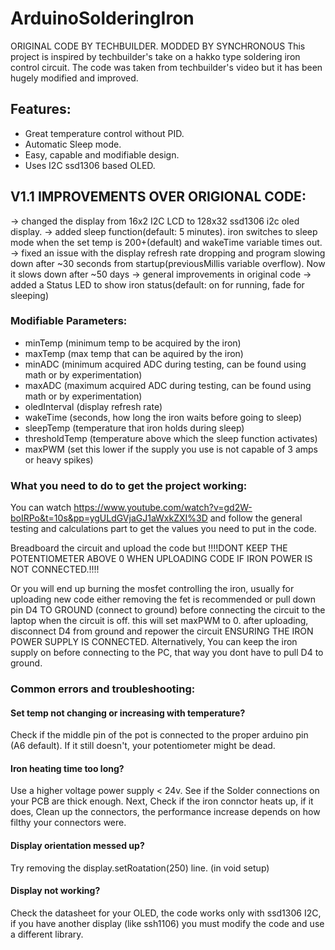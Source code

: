 # ArduinoSolderingIron
ORIGINAL CODE BY TECHBUILDER. MODDED BY SYNCHRONOUS 
This project is inspired by techbuilder's take on a hakko type soldering iron control circuit.
The code was taken from techbuilder's video but it has been hugely modified and improved. 

## Features: 
 - Great temperature control without PID.
 - Automatic Sleep mode.
 - Easy, capable and modifiable design.
 - Uses I2C ssd1306 based OLED.

## V1.1 IMPROVEMENTS OVER ORIGIONAL CODE:
-> changed the display from 16x2 I2C LCD to 128x32 ssd1306 i2c oled 
   display.
-> added sleep function(default: 5 minutes). iron switches to sleep mode 
   when the set temp is 200+(default) and wakeTime variable times out.
-> fixed an issue with the display refresh rate dropping and program 
   slowing down after ~30 seconds from startup(previousMillis variable
   overflow). Now it slows down after ~50 days
-> general improvements in original code
-> added a Status LED to show iron status(default: on for running, fade for sleeping)

### Modifiable Parameters: 
 - minTemp (minimum temp to be acquired by the iron)
 - maxTemp (max temp that can be aquired by the iron)
 - minADC  (minimum acquired ADC during testing, can be found using math or by experimentation)
 - maxADC  (maximum acquired ADC during testing, can be found using math or by experimentation)
 - oledInterval (display refresh rate)
 - wakeTime (seconds, how long the iron waits before going to sleep)
 - sleepTemp (temperature that iron holds during sleep)
 - thresholdTemp (temperature above which the sleep function activates)
 - maxPWM (set this lower if the supply you use is not capable of 3 amps or heavy spikes)

### What you need to do to get the project working: 
You can watch https://www.youtube.com/watch?v=gd2W-boIRPo&t=10s&pp=ygULdGVjaGJ1aWxkZXI%3D and follow
the general testing and calculations part to get the values you need to put in the code. 

Breadboard the circuit and upload the code but
!!!!DONT KEEP THE POTENTIOMETER ABOVE 0 WHEN UPLOADING CODE IF IRON POWER IS NOT CONNECTED.!!!!

Or you will end up burning the mosfet controlling the iron, usually for uploading new code either removing the
fet is recommended or pull down pin D4 TO GROUND (connect to ground) before connecting the circuit to the laptop
when the circuit is off. this will set maxPWM to 0. after uploading, disconnect D4 from ground and repower the circuit ENSURING THE IRON POWER SUPPLY IS CONNECTED. 
Alternatively, You can keep the iron supply on before connecting to the PC, that way you dont have to pull D4 to ground. 

### Common errors and troubleshooting: 
#### Set temp not changing or increasing with temperature?
Check if the middle pin of the pot is connected to the proper arduino pin (A6 default).
If it still doesn't, your potentiometer might be dead. 

#### Iron heating time too long?
Use a higher voltage power supply < 24v.
See if the Solder connections on your PCB are thick enough. Next, Check if the iron connctor heats up, if it does, 
Clean up the connectors, the performance increase depends on how filthy your connectors were. 

#### Display orientation messed up? 
Try removing the display.setRoatation(250) line. (in void setup)

#### Display not working? 
Check the datasheet for your OLED, the code works only with ssd1306 I2C, if you have another display (like ssh1106)
you must modify the code and use a different library.



